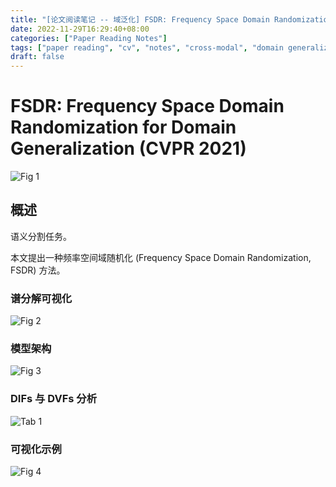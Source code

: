 ```yaml
---
title: "[论文阅读笔记 -- 域泛化] FSDR: Frequency Space Domain Randomization for DG (CVPR 2021)"
date: 2022-11-29T16:29:40+08:00
categories: ["Paper Reading Notes"]
tags: ["paper reading", "cv", "notes", "cross-modal", "domain generalization", "frequency", "semantic segmentation"]
draft: false
---
```


# FSDR: Frequency Space Domain Randomization for Domain Generalization (CVPR 2021)

![Fig 1](/images/2022/PRN311/1.png)

## 概述

语义分割任务。  

本文提出一种频率空间域随机化 (Frequency Space Domain Randomization, FSDR) 方法。  

### 谱分解可视化

![Fig 2](/images/2022/PRN311/2.png)

### 模型架构

![Fig 3](/images/2022/PRN311/3.png)

### DIFs 与 DVFs 分析

![Tab 1](/images/2022/PRN311/T1.png)

### 可视化示例

![Fig 4](/images/2022/PRN311/4.png)
